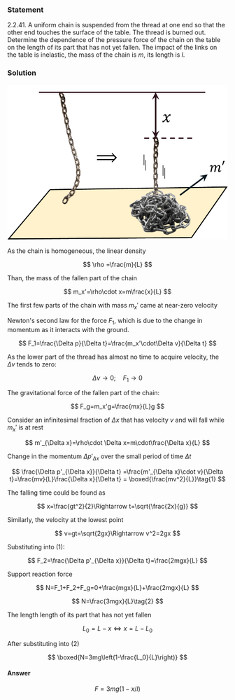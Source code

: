 ###  Statement

$2.2.41.$ A uniform chain is suspended from the thread at one end so that the other end touches the surface of the table. The thread is burned out. Determine the dependence of the pressure force of the chain on the table on the length of its part that has not yet fallen. The impact of the links on the table is inelastic, the mass of the chain is $m$, its length is $l$.

### Solution

![|896x630, 46%](../../img/2.2.41/2.2.41_1.png)

As the chain is homogeneous, the linear density

$$
\rho =\frac{m}{L}
$$

Than, the mass of the fallen part of the chain

$$
m_x'=\rho\cdot x=m\frac{x}{L}
$$

The first few parts of the chain with mass $m_x'$ came at near-zero velocity

Newton's second law for the force $F_1$, which is due to the change in momentum as it interacts with the ground.

$$
F_1=\frac{\Delta p}{\Delta t}=\frac{m_x'\cdot\Delta v}{\Delta t}
$$

As the lower part of the thread has almost no time to acquire velocity, the $\Delta v$ tends to zero:

$$
\Delta v \to 0;\quad F_1\to0
$$

The gravitational force of the fallen part of the chain:

$$
F_g=m_x'g=\frac{mx}{L}g
$$

Consider an infinitesimal fraction of $\Delta x$ that has velocity $v$ and will fall while $m_x'$ is at rest

$$
m'_{\Delta x}=\rho\cdot \Delta x=m\cdot\frac{\Delta x}{L}
$$

Change in the momentum $\Delta p'_{\Delta x}$ over the small period of time $\Delta t$

$$
\frac{\Delta p'_{\Delta x}}{\Delta t} =\frac{m'_{\Delta x}\cdot v}{\Delta t}=\frac{mv}{L}\frac{\Delta x}{\Delta t} = \boxed{\frac{mv^2}{L}}\tag{1}
$$

The falling time could be found as

$$
x=\frac{gt^2}{2}\Rightarrow t=\sqrt{\frac{2x}{g}}
$$

Similarly, the velocity at the lowest point

$$
v=gt=\sqrt{2gx}\Rightarrow v^2=2gx
$$

Substituting into $(1)$:

$$
F_2=\frac{\Delta p'_{\Delta x}}{\Delta t}=\frac{2mgx}{L}
$$

Support reaction force

$$
N=F_1+F_2+F_g=0+\frac{mgx}{L}+\frac{2mgx}{L}
$$

$$
N=\frac{3mgx}{L}\tag{2}
$$

The length length of its part that has not yet fallen

$$
L_0=L-x\Leftrightarrow x=L-L_0
$$

After substituting into $(2)$

$$
\boxed{N=3mg\left(1-\frac{L_0}{L}\right)}
$$

#### Answer

$$
F=3mg(1-x/l)
$$